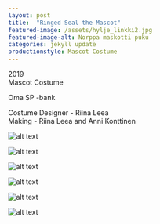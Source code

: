 ```yaml
---
layout: post
title:  "Ringed Seal the Mascot"
featured-image: /assets/hylje_linkki2.jpg
featured-image-alt: Norppa maskotti puku
categories: jekyll update
productionstyle: Mascot Costume
---
```

  2019  
  Mascot Costume  

Oma SP -bank

  Costume Designer - Riina Leea  
  Making - Riina Leea and Anni Konttinen  

![alt text](/assets/projects/norppa1.jpg)

![alt text](/assets/projects/norppa2.jpg)

![alt text](/assets/projects/norppa3.jpg)

![alt text](/assets/projects/norppa4.jpg)

![alt text](/assets/projects/norppa5.jpg)

![alt text](/assets/projects/norppa6.jpg)
